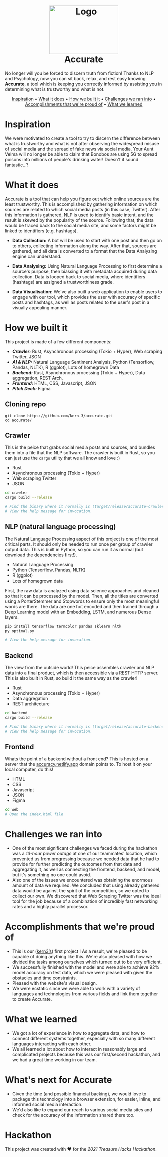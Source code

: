 <h1 align="center">
    <img src="https://user-images.githubusercontent.com/63599413/137497571-fe3c2fb7-c2a6-43dc-8dcd-942f6844a187.png" alt="Logo" width="220![image](https://user-images.githubusercontent.com/63599413/137502029-e7c6c8a1-f6c0-4877-9ae6-2404788dc3f1.png)
" height="155">
    <br>
    Accurate
  <br>
</h1>

No longer will you be forced to discern truth from fiction! Thanks to NLP and Psychology, now you can sit back, relax, and rest easy knowing <b>Accurate</b>, a tool which is keeping you correctly informed by assisting you in determining what is trustworthy and what is not.
<br>
<p align="center">
  <a href="#inspiration">Inspiration</a> •
  <a href="#what-it-does">What it does</a> •
  <a href="#how-we-built-it">How we built it</a> •
  <a href="#challenges-we-ran-into">Challenges we ran into</a> •
  <a href="#accomplishments-that-were-proud-of">Accomplishments that we're proud of</a> •
  <a href="#what-we-learned">What we learned</a> 
</p>

# Inspiration
We were motivated to create a tool to try to discern the difference between what is trustworthy and what is not after observing the widespread misuse of social media and the spread of fake news via social media. Your Aunt Velma will no longer be able to claim that Bonobos are using 5G to spread poisons into millions of people's drinking water! Doesn't it sound fantastic...?

# What it does
Accurate is a tool that can help you figure out which online sources are the least trustworthy. This is accomplished by gathering information on which sources are related to which social media posts (in this case, Twitter). After this information is gathered, NLP is used to identify basic intent, and the result is skewed by the popularity of the source. Following that, the data would be traced back to the social media site, and some factors might be linked to identifiers (e.g. hashtags).
<!-- ### • Data Collection
A bot will be used to start with one post and then go on to others, collecting information along the way. After that, sources are gathered, and all data is converted to a format that the Data Analyzing engine can understand.
### • Data Analysing
Using Natural Language Processing to first determine a source's purpose, then biassing it with metadata acquired during data collection. Data is looped back to social media, where identifiers (hashtags) are assigned a trustworthiness grade.
### • Data Visualisation
We've also built a web application to enable users to engage with our tool, which provides the user with accuracy of specific posts and hashtags, as well as posts related to the user's post in a visually appealing manner. -->


- **Data Collection:** A bot will be used to start with one post and then go on to others, collecting information along the way. After that, sources are gathered, and all data is converted to a format that the Data Analyzing engine can understand.


- **Data Analysing:** Using Natural Language Processing to first determine a source's purpose, then biassing it with metadata acquired during data collection. Data is looped back to social media, where identifiers (hashtags) are assigned a trustworthiness grade.


- **Data Visualisation:** We've also built a web application to enable users to engage with our tool, which provides the user with accuracy of specific posts and hashtags, as well as posts related to the user's post in a visually appealing manner.

# How we built it
This project is made of a few different components:

- ***Crawler:*** Rust, Asynchronous processing (Tokio + Hyper), Web scraping Twitter, JSON
- ***AI & NLP:*** Natural Language Sentiment Analysis, Python (Tensorflow, Pandas, NLTK), R (ggplot), Lots of homegrown Data
- ***Backend:*** Rust, Asynchronous processing (Tokio + Hyper), Data aggregation, REST Arch.
- ***Frontend:*** HTML, CSS, Javascript, JSON
- ***Pitch Deck:*** Figma

## Cloning repo

```
git clone https://github.com/kern-3/accurate.git
cd accurate/
```

## Crawler
This is the peice that grabs social media posts and sources, and bundles them into a file that the NLP software. The crawler is built in Rust, so you can just use the `cargo` utility that we all know and love :)
* Rust
* Asynchronous processing (Tokio + Hyper)
* Web scraping Twitter
* JSON

```bash
cd crawler
cargo build --release

# Find the binary where it normally is (target/release/accurate-crawler)!
# View the help message for invocation.
```

## NLP (natural language processing)
The Natural Language Processing aspect of this project is one of the most critical parts. It should only be needed to run once per group of crawler output data. This is built in Python, so you can run it as normal (but download the dependencies first!).

* Natural Language Processing 
* Python (Tensorflow, Pandas, NLTK)
* R (ggplot)
* Lots of homegrown data


First, the raw data is analyzed using data science approaches and cleaned so that it can be processed by the model. Then, all the titles are converted using a PorterStemmer and Stopwords to ensure only the most meaningful words are there. The data are one hot encoded and then trained through a Deep Learning model with an Embedding, LSTM, and numerous Dense layers.

```bash
pip install tensorflow termcolor pandas sklearn nltk
py optimal.py

# View the help message for invocation.
```

## Backend
The view from the outside world! This peice assembles crawler and NLP data into a final product, which is then accessible via a REST HTTP server. This is also built in Rust, so build it the same way as the crawler!
* Rust
* Asynchronous processing (Tokio + Hyper)
* Data aggregation
* REST architecture
```bash
cd backend
cargo build --release

# Find the binary where it normally is (target/release/accurate-backend)
# View the help message for invocation.
```

## Frontend
Whats the point of a backend without a front end‽ This is hosted on a server that the [accuracy.netlify.app](https://accuracy.netlify.app) domain points to. To host it on your local computer, do this!
* HTML
* CSS
* Javascript
* JSON
* Figma

```bash
cd web
# Open the index.html file
```
# Challenges we ran into
* One of the most significant challenges we faced during the hackathon was a *13-hour power outage* at one of our teammates' location, which prevented us from progressing because we needed data that he had to provide for further predicting the outcomes from that data and aggregating it, as well as connecting the frontend, backend, and model, but it's something no one could avoid.
* Also one of the issues we encountered was obtaining the enormous amount of data we required. We concluded that using already gathered data would be against the spirit of the competition, so we opted to collect our own. We discovered that Web Scraping Twitter was the ideal tool for the job because of a combination of incredibly fast networking rates and a highly parallel processor.

# Accomplishments that we're proud of
* This is our ([kern3’s](https://github.com/kern-3)) first project ! As a result, we're pleased to be capable of doing anything like this. We're also pleased with how we divided the tasks among ourselves which turned out to be very efficient.
* We successfully finished with the model and were able to achieve 92% model accuracy on test data, which we were pleased with given the obstacles and time constraints.
* Pleased with the website's visual design.
* We were ecstatic since we were able to work with a variety of languages and technologies from various fields and link them together to create Accurate.

# What we learned
* We got a lot of experience in how to aggregate data, and how to connect different systems together, especially with so many different languages interacting with each other.
* We all learned a lot about how to interact in reasonably large and complicated projects because this was our first/second hackathon, and we had a great time working in our team.

# What's next for Accurate 
* Given the time (and possible financial backing), we would love to package this technology into a browser extension, for easier, inline, and informed social media interaction.
* We'd also like to expand our reach to various social media sites and check for the accuracy of the information shared there too.


# Hackathon
This project was created with ❤️ for the _2021 Treasure Hacks Hackathon_.
